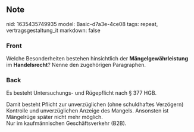 ## Note
nid: 1635435749935
model: Basic-d7a3e-4ce08
tags: repeat, vertragsgestaltung_it
markdown: false

### Front
Welche Besonderheiten bestehen hinsichtlich der
<b>Mängelgewährleistung</b> im <b>Handelsrecht</b>? Nenne den
zugehörigen Paragraphen.

### Back
Es besteht Untersuchungs- und Rügepflicht nach § 377 HGB.
<div>
  Damit besteht Pflicht zur unverzüglichen (ohne schuldhaftes
  Verzögern) Kontrolle und unverzüglichen Anzeige des Mangels.
  Ansonsten ist Mängelrüge später nicht mehr möglich.
</div>
<div>
  Nur im kaufmännischen Geschäftsverkehr (B2B).
</div>
